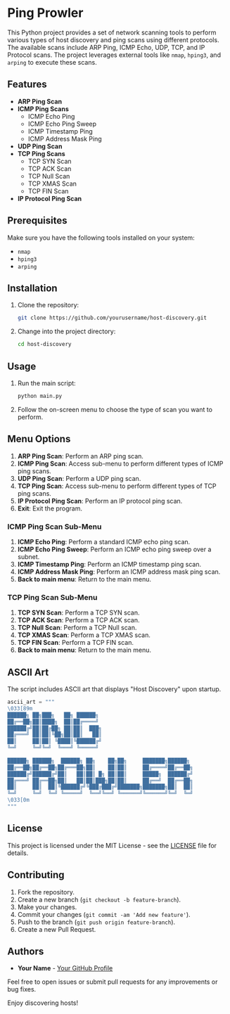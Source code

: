 # Ping Prowler

This Python project provides a set of network scanning tools to perform various types of host discovery and ping scans using different protocols. The available scans include ARP Ping, ICMP Echo, UDP, TCP, and IP Protocol scans. The project leverages external tools like `nmap`, `hping3`, and `arping` to execute these scans.

## Features

- **ARP Ping Scan**
- **ICMP Ping Scans**
  - ICMP Echo Ping
  - ICMP Echo Ping Sweep
  - ICMP Timestamp Ping
  - ICMP Address Mask Ping
- **UDP Ping Scan**
- **TCP Ping Scans**
  - TCP SYN Scan
  - TCP ACK Scan
  - TCP Null Scan
  - TCP XMAS Scan
  - TCP FIN Scan
- **IP Protocol Ping Scan**

## Prerequisites

Make sure you have the following tools installed on your system:

- `nmap`
- `hping3`
- `arping`

## Installation

1. Clone the repository:

    ```sh
    git clone https://github.com/yourusername/host-discovery.git
    ```

2. Change into the project directory:

    ```sh
    cd host-discovery
    ```

## Usage

1. Run the main script:

    ```sh
    python main.py
    ```

2. Follow the on-screen menu to choose the type of scan you want to perform.

## Menu Options

1. **ARP Ping Scan**: Perform an ARP ping scan.
2. **ICMP Ping Scan**: Access sub-menu to perform different types of ICMP ping scans.
3. **UDP Ping Scan**: Perform a UDP ping scan.
4. **TCP Ping Scan**: Access sub-menu to perform different types of TCP ping scans.
5. **IP Protocol Ping Scan**: Perform an IP protocol ping scan.
6. **Exit**: Exit the program.

### ICMP Ping Scan Sub-Menu

1. **ICMP Echo Ping**: Perform a standard ICMP echo ping scan.
2. **ICMP Echo Ping Sweep**: Perform an ICMP echo ping sweep over a subnet.
3. **ICMP Timestamp Ping**: Perform an ICMP timestamp ping scan.
4. **ICMP Address Mask Ping**: Perform an ICMP address mask ping scan.
5. **Back to main menu**: Return to the main menu.

### TCP Ping Scan Sub-Menu

1. **TCP SYN Scan**: Perform a TCP SYN scan.
2. **TCP ACK Scan**: Perform a TCP ACK scan.
3. **TCP Null Scan**: Perform a TCP Null scan.
4. **TCP XMAS Scan**: Perform a TCP XMAS scan.
5. **TCP FIN Scan**: Perform a TCP FIN scan.
6. **Back to main menu**: Return to the main menu.

## ASCII Art

The script includes ASCII art that displays "Host Discovery" upon startup.

```python
ascii_art = """
\033[89m
██████╗ ██╗███╗   ██╗ ██████╗                              
██╔══██╗██║████╗  ██║██╔════╝                              
██████╔╝██║██╔██╗ ██║██║  ███╗                             
██╔═══╝ ██║██║╚██╗██║██║   ██║                             
██║     ██║██║ ╚████║╚██████╔╝                             
╚═╝     ╚═╝╚═╝  ╚═══╝ ╚═════╝                              
                                                           
██████╗ ██████╗  ██████╗ ██╗    ██╗██╗     ███████╗██████╗ 
██╔══██╗██╔══██╗██╔═══██╗██║    ██║██║     ██╔════╝██╔══██╗
██████╔╝██████╔╝██║   ██║██║ █╗ ██║██║     █████╗  ██████╔╝
██╔═══╝ ██╔══██╗██║   ██║██║███╗██║██║     ██╔══╝  ██╔══██╗
██║     ██║  ██║╚██████╔╝╚███╔███╔╝███████╗███████╗██║  ██║
╚═╝     ╚═╝  ╚═╝ ╚═════╝  ╚══╝╚══╝ ╚══════╝╚══════╝╚═╝  ╚═╝ 
\033[0m
"""
```

## License

This project is licensed under the MIT License - see the [LICENSE](LICENSE) file for details.

## Contributing

1. Fork the repository.
2. Create a new branch (`git checkout -b feature-branch`).
3. Make your changes.
4. Commit your changes (`git commit -am 'Add new feature'`).
5. Push to the branch (`git push origin feature-branch`).
6. Create a new Pull Request.

## Authors

- **Your Name** - [Your GitHub Profile](https://github.com/yourusername)

Feel free to open issues or submit pull requests for any improvements or bug fixes.

Enjoy discovering hosts!
